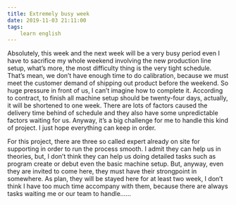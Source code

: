 ```yaml
---
title: Extremely busy week
date: 2019-11-03 21:11:00
tags:
    learn english
---
```



Absolutely, this week and the next week will be a very
busy period even I have to sacrifice my whole weekend involving the new
production line setup, what’s more, the most difficulty thing is the very tight
schedule. That’s mean, we don’t have enough time to do calibration, because we must
meet the customer demand of shipping out product before the weekend. So huge
pressure in front of us, I can’t imagine how to complete it. According to
contract, to finish all machine setup should be twenty-four days, actually, it
will be shortened to one week. There are lots of factors caused the delivery time
behind of schedule and they also have some unpredictable factors waiting for us.
Anyway, it’s a big challenge for me to handle this kind of project. I just hope
everything can keep in order. 

For this project, there are three so called expert
already on site for supporting in order to run the process smooth. I admit they
can help us in theories, but, I don’t think they can help us doing detailed
tasks such as program create or debut even the basic machine setup. But,
anyway, even they are invited to come here, they must have their strongpoint in
somewhere. As plan, they will be stayed here for at least two week, I don’t think
I have too much time accompany with them, because there are always tasks
waiting me or our team to handle……

